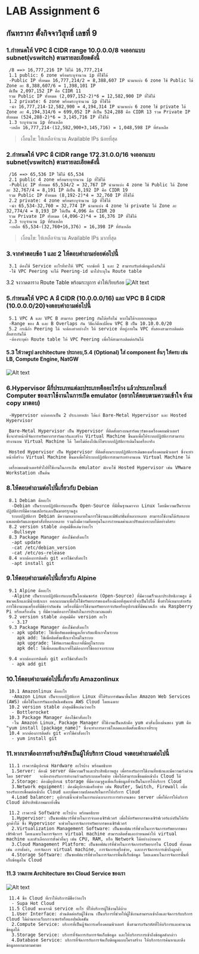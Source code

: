 # **LAB Assignment 6**
## กันทรากร ตั้งกิจจาวิสุทธิ์ เลขที่ 9
### 1.กำหนดให้ VPC มี CIDR range 10.0.0.0/8 จงออกแบบ subnet(vswitch) ตามรายละเอียดดังนี้
     /8 ==> 16,777,216 IP ใช้ได้ 16,777,214
     1.1 public: 6 zone พร้อมระบุจำนวน ip ที่ใช้ได้
     -Public IP ทั้งหมด 16,777,214/2 = 8,388,607 IP นำมาแบ่ง 6 zone ใช้ Public ได้ Zone ละ 8,388,607/6 = 1,398,101 IP 
     ตีเป็น 2,097,152 IP คือ CIDR 11 
     รวม Public IP ทั้งหมด (2,097,152-2)*6 = 12,582,900 IP ที่ใช้ได้
     1.2 private: 6 zone พร้อมระบุจำนวน ip ที่ใช้ได้
     -นำ 16,777,214-12,582,900 = 4,194,314 IP นำมาแบ่ง 6 zone ใช้ private ได้ Zone ละ 4,194,314/6 = 699,052 IP ตีเป็น 524,288 คือ CIDR 13 รวม Private IP ทั้งหมด (524,288-2)*6 = 3,145,716 IP ที่ใช้ได้
     1.3 ระบุจำนวน ip ที่ยังเหลือ 
     -เหลือ 16,777,214-(12,582,900+3,145,716) = 1,048,598 IP ที่ยังเหลือ
> เงื่อนไข: ให้เหลือจำนวน Available IPs น้อยที่สุด
### 2.กำหนดให้ VPC มี CIDR range 172.31.0.0/16 จงออกแบบ subnet(vswitch) ตามรายละเอียดดังนี้
     /16 ==> 65,536 IP ใช้ได้ 65,534
     2.1 public 4 zone พร้อมระบุจำนวน ip ที่ใช้ได้
     -Public IP ทั้งหมด 65,534/2 = 32,767 IP นำมาแบ่ง 4 zone ใช้ Public ได้ Zone ละ 32,767/4 = 8,191 IP ตีเป็น 8,192 IP คือ CIDR 19
     รวม Public IP ทั้งหมด (8,192-2)*4 = 32,760 IP ที่ใช้ได้
     2.2 private: 4 zone พร้อมระบุจำนวน ip ที่ใช้ได้
     -นำ 65,534-32,760 = 32,774 IP นำมาแบ่ง 4 zone ใช้ private ได้ Zone ละ 32,774/4 = 8,193 IP ให้เป็น 4,096 คือ CIDR 20 
     รวม Private IP ทั้งหมด (4,096-2)*4 = 16,376 IP ที่ใช้ได้
     2.3 ระบุจำนวน ip ที่ยังเหลือ
     -เหลือ 65,534-(32,760+16,376) = 16,398 IP ที่ยังเหลือ
> เงื่อนไข: ให้เหลือจำนวน Available IPs มากที่สุด
### 3.จากคำตอบข้อ 1 และ 2 ให้ตอบคำถามย่อยต่อไปนี้
     3.1 ต้องใช้ Service อะไรที่ทำให้ VPC จากข้อที่ 1 และ 2 สามารถรับส่งข้อมูลถึงกันได้
     -ใช้ VPC Peering จะได้ Peering-id นำไประบุใน Route table
3.2 จงวาดตาราง Route Table พร้อมระบุการ ค่าให้เรียบร้อย
![Alt text](./RouteTable.jpg)     

### 5.กำหนดให้ VPC A มี CIDR (10.0.0.0/16) และ VPC B มี CIDR (10.0.0.0/20)จงตอบคำถามต่อไปนี้
     5.1 VPC A และ VPC B สามารถ peering กันได้หรือไม่ หากไม่ได้จงบอกเหตุผล
     -Range ของ A และ B Overlaps กัน วิธีแก้คือเปลี่ยน VPC B เป็น 10.10.0.0/20 
     5.2 กรณีถ้า Peering ได้ จะต้องทำอย่างไร ให้ service ที่อยู่ภายใน VPC ทั้งสองสามารถติดต่อสื่อสารกันได้
     -ต้องระบุค่า Route table ให้ VPC Peering เพื่อให้สามารถติดต่อกันได้
#### 5.3 ให้วาดรูป architecture ประกอบ,5.4 (Optional) ใส่ component อื่นๆ ให้ครบ เช่น LB, Compute Engine, NatGW
![Alt text](./VPCPeer.png)

     

### 6.Hypervisor มีกี่ประเภทแต่ละประเภทคืออะไรบ้าง แล้วประเภทไหนที่ Computer ของเราใช้งานในการเปิด emulator (อยากให้ตอบตามความเข้าใจ ห้าม copy มาตอบ)
     -Hypervisor แบ่งออกเป็น 2 ประเภทหลัก ได้แก่ Bare-Metal Hypervisor และ Hosted Hypervisor

     Bare-Metal Hypervisor เป็น Hypervisor ที่ติดตั้งตรงบนฮาร์ดแวร์ของเครื่องคอมพิวเตอร์       ซึ่งจะทำหน้าที่จัดการทรัพยากรฮาร์ดแวร์และสร้าง Virtual Machine ขึ้นมาเพื่อให้ระบบปฏิบัติการสามารถทำงานบน Virtual Machine ได้ โดยไม่ต้องไปแก้ไขระบบปฏิบัติการเดิมในเครื่องจริง

     Hosted Hypervisor เป็น Hypervisor ที่ติดตั้งบนระบบปฏิบัติการเดิมของเครื่องคอมพิวเตอร์ ซึ่งจะทำหน้าที่สร้าง Virtual Machine ขึ้นมาเพื่อให้ระบบปฏิบัติการสามารถทำงานบน Virtual Machine ได้

     เครื่องคอมพิวเตอร์ทั่วไปที่ใช้งานในการเปิด emulator มักจะใช้ Hosted Hypervisor เช่น VMware Workstation เป็นต้น

### 8.ให้ตอบคำถามต่อไปนี้เกี่ยวกับ Debian
     8.1 Debian คืออะไร
      -Debian เป็นระบบปฏิบัติการแบบเป็น Open-Source ที่มีพื้นฐานมาจาก Linux โดยมีความเป็นระบบปฏิบัติการที่มีความเสถียรและเป็นมาตรฐานสูง 
      ระบบปฏิบัติการ Debian มีความหลากหลายในการใช้งานและมีฟังก์ชั่นที่หลากหลาย สามารถใช้งานได้กับหลายแพลตฟอร์มและชุดคำสั่งที่หลากหลาย รวมถึงมีความยืดหยุ่นในการกำหนดค่าและปรับแต่งระบบได้อย่างอิสระ   
     8.2 version stable ล่าสุดมีชื่อเล่นว่าอะไร
      -Bullseye 
     8.3 Package Manager ต้องใช้คำสั่งอะไร
      -apt update
      -cat /etc/debian_version
      -cat /etc/os-release
     8.4 หากต้องการติดตั้ง git ควรใช้คำสั่งอะไร
      -apt install git

### 9.ให้ตอบคำถามต่อไปนี้เกี่ยวกับ Alpine
     9.1 Alpine คืออะไร
      -Alpine เป็นระบบปฏิบัติการแบบเป็นโอเพ่นซอร์ส (Open-Source) ที่มีความเร็วและประสิทธิภาพสูง มีขนาดเล็กและมีน้ำหนักเบา ออกแบบมาเพื่อให้ใช้ทรัพยากรของเครื่องน้อยที่สุดเท่าที่จะเป็นไปได้ ซึ่งทำให้เหมาะสำหรับการใช้งานบนเครื่องที่มีข้อจำกัดเช่น เครื่องที่มีการใช้งานทรัพยากรจำกัดหรืออุปกรณ์ที่มีขนาดเล็ก เช่น Raspberry Pi หรือเครื่องอื่น ๆ ที่มีความต้องการใช้พลังในการประมวลผลต่ำ
     9.2 version stable ล่าสุดมีคือ version อะไร
      - 3.17
     9.3 Package Manager ต้องใช้คำสั่งอะไร
      - apk update: ใช้เพื่ออัพเดตข้อมูลเกี่ยวกับแพ็กเกจในระบบ
        apk add: ใช้เพื่อติดตั้งแพ็กเกจใหม่ในระบบ
        apk upgrade: ใช้อัพเกรดแพ็กเกจที่มีอยู่ในระบบ
        apk del: ใช้เพื่อลบแพ็กเกจที่ไม่ต้องการใช้ออกจากระบบ

     9.4 หากต้องการติดตั้ง git ควรใช้คำสั่งอะไร
      - apk add git

### 10.ให้ตอบคำถามต่อไปนี้เกี่ยวกับ Amazonlinux
     10.1 Amazonlinux คืออะไร
      -Amazon Linux เป็นระบบปฏิบัติการ Linux ที่ได้รับการพัฒนาขึ้นโดย Amazon Web Services (AWS) เพื่อใช้ในการรันแอปพลิเคชันบน AWS Cloud โดยเฉพาะ
     10.2 version stable ล่าสุดมีชื่อเล่นว่าอะไร
      - Bottlerocket
     10.3 Package Manager ต้องใช้คำสั่งอะไร
      -ใน Amazon Linux, Package Manager ที่ใช้งานเป็นหลักคือ yum คำสั่งเบื้องต้นของ yum คือ "yum install [package_name]" ซึ่งจะทำการดาวน์โหลดและติดตั้งแพ็กเกจที่ระบุ
     10.4 หากต้องการติดตั้ง git ควรใช้คำสั่งอะไร
      - yum install git

### 11.หากเราต้องการสร้างบริษัทเป็นผู้ให้บริการ Cloud จงตอบคำถามต่อไปนี้
     11.1 เราควรมีอุปกรณ์ Hardware อะไรบ้าง พร้อมอธิบาย
      1.Server: ต้องมี server ที่มีความเร็วและประสิทธิภาพสูง เพื่อรองรับการใช้งานที่หนักและมีความเร่งด่วน โดย server   จะต้องรองรับการทำงานร่วมกับระบบเครือข่าย เพื่อให้สามารถเชื่อมต่อเข้าถึง Cloud ได้
      2.Storage: ต้องมีอุปกรณ์ storage ที่มีความจุสูงเพื่อเก็บข้อมูลที่จำเป็นในการให้บริการ Cloud
      3.Network equipment: ต้องมีอุปกรณ์เครือข่าย เช่น Router, Switch, Firewall เพื่อรองรับการเชื่อมต่อเข้าถึง Cloud และเพิ่มความปลอดภัยในการให้บริการ Cloud
      4.Load balancer: อุปกรณ์นี้จะช่วยในการแบ่งเบาภาระการทำงานของ server เพื่อให้การให้บริการ Cloud มีประสิทธิภาพมากยิ่งขึ้น

     11.2 เราควรมี Software อะไรบ้าง พร้อมอธิบาย
      1.Hypervisor: เป็นซอฟต์แวร์ที่ช่วยในการจำลองเซิร์ฟเวอร์ เพื่อให้ทรัพยากรของเซิร์ฟเวอร์แบ่งปันให้กับลูกค้าได้ ซึ่ง Hypervisor จะช่วยในการจัดการทรัพยากรของเซิร์ฟเวอร์
      2.Virtualization Management Software: เป็นซอฟต์แวร์ที่ช่วยในการจัดการทรัพยากรของเซิร์ฟเวอร์ โดยเฉพาะในการจัดการ virtual machine สามารถติดตั้งและกำหนดค่าให้ virtual machine และตัวเลือกการตั้งค่าอื่นๆ เช่น CPU, RAM, หรือ Network ได้อย่างง่ายดาย
      3.Cloud Management Platform: เป็นซอฟต์แวร์ที่ช่วยในการจัดการทรัพยากรใน Cloud ทั้งหมด เช่น การตั้งค่า, การจัดการ virtual machine, การจัดการเครือข่าย, และการจัดการการเข้าถึงลูกค้า 
      4.Storage Software: เป็นซอฟต์แวร์ที่ช่วยในการจัดการพื้นที่เก็บข้อมูล โดยเฉพาะในการจัดการพื้นที่เก็บข้อมูลใน Cloud

  ####   11.3 วาดภาพ Architecture ของ Cloud Service ของเรา
![Alt text](./CloudModel.png)

     11.4 ชื่อ Cloud ที่เราให้บริการมีชื่อว่าอะไร
      - Supa Hot Cloud
     11.5 Cloud ของเรามี service อะไร ที่ให้บริการผู้ใช้งานได้บ้าง
      1.User Interface: ส่วนติดต่อกับผู้ใช้งาน เป็นบริการที่ช่วยให้ผู้ใช้งานสามารถเข้าถึงและจัดการกับบริการ Cloud ได้ผ่านทางเว็บบราวเซอร์หรือแอปพลิเคชัน
      2.Compute Service: บริการที่เป็นผู้จัดการเครื่องคอมพิวเตอร์ ซึ่งสามารถรันรหัสที่ให้บริการและคำนวณข้อมูลได้
      3.Storage Service: บริการที่จัดการกับการจัดเก็บข้อมูล และให้บริการการเข้าถึงข้อมูลดังกล่าว
      4.Database Service: บริการที่จัดการกับการจัดเก็บข้อมูลแบบโครงสร้าง ให้บริการการค้นหาและดึงข้อมูลออกมาตามคำขอ

     
